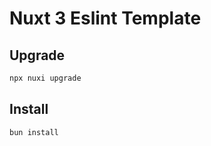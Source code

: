 # Nuxt 3 Eslint Template

## Upgrade
```bash
npx nuxi upgrade
```

## Install
```bash
bun install
```